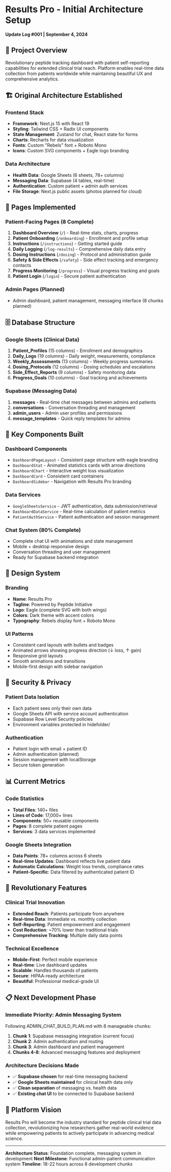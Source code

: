 # Results Pro - Initial Architecture Setup
**Update Log #001 | September 4, 2024**

## 🎯 **Project Overview**
Revolutionary peptide tracking dashboard with patient self-reporting capabilities for extended clinical trial reach. Platform enables real-time data collection from patients worldwide while maintaining beautiful UX and comprehensive analytics.

## 🏗️ **Original Architecture Established**

### **Frontend Stack**
- **Framework**: Next.js 15 with React 19
- **Styling**: Tailwind CSS + Radix UI components
- **State Management**: Zustand for chat, React state for forms
- **Charts**: Recharts for data visualization
- **Fonts**: Custom "Rebels" font + Roboto Mono
- **Icons**: Custom SVG components + Eagle logo branding

### **Data Architecture**
- **Health Data**: Google Sheets (6 sheets, 78+ columns)
- **Messaging Data**: Supabase (4 tables, real-time)
- **Authentication**: Custom patient + admin auth services
- **File Storage**: Next.js public assets (photos planned for cloud)

## 📱 **Pages Implemented**

### **Patient-Facing Pages** (8 Complete)
1. **Dashboard Overview** (`/`) - Real-time stats, charts, progress
2. **Patient Onboarding** (`/onboarding`) - Enrollment and profile setup
3. **Instructions** (`/instructions`) - Getting started guide
4. **Daily Logging** (`/log-results`) - Comprehensive daily data entry
5. **Dosing Instructions** (`/dosing`) - Protocol and administration guide
6. **Safety & Side Effects** (`/safety`) - Side effect tracking and emergency contacts
7. **Progress Monitoring** (`/progress`) - Visual progress tracking and goals
8. **Patient Login** (`/login`) - Secure patient authentication

### **Admin Pages** (Planned)
- Admin dashboard, patient management, messaging interface (8 chunks planned)

## 🗄️ **Database Structure**

### **Google Sheets (Clinical Data)**
1. **Patient_Profiles** (15 columns) - Enrollment and demographics
2. **Daily_Logs** (19 columns) - Daily weight, measurements, compliance
3. **Weekly_Assessments** (13 columns) - Weekly progress summaries
4. **Dosing_Protocols** (12 columns) - Dosing schedules and escalations
5. **Side_Effect_Reports** (9 columns) - Safety monitoring data
6. **Progress_Goals** (10 columns) - Goal tracking and achievements

### **Supabase (Messaging Data)**
1. **messages** - Real-time chat messages between admins and patients
2. **conversations** - Conversation threading and management
3. **admin_users** - Admin user profiles and permissions
4. **message_templates** - Quick reply templates for admins

## 🔧 **Key Components Built**

### **Dashboard Components**
- `DashboardPageLayout` - Consistent page structure with eagle branding
- `DashboardStat` - Animated statistics cards with arrow directions
- `DashboardChart` - Interactive weight loss visualization
- `DashboardCard` - Consistent card containers
- `DashboardSidebar` - Navigation with Results Pro branding

### **Data Services**
- `GoogleSheetsService` - JWT authentication, data submission/retrieval
- `DashboardDataService` - Real-time calculation of patient metrics
- `PatientAuthService` - Patient authentication and session management

### **Chat System (80% Complete)**
- Complete chat UI with animations and state management
- Mobile + desktop responsive design
- Conversation threading and user management
- Ready for Supabase backend integration

## 🎨 **Design System**

### **Branding**
- **Name**: Results Pro
- **Tagline**: Powered by Peptide Initiative
- **Logo**: Eagle (complete SVG with both wings)
- **Colors**: Dark theme with accent colors
- **Typography**: Rebels display font + Roboto Mono

### **UI Patterns**
- Consistent card layouts with bullets and badges
- Animated arrows showing progress direction (↓ loss, ↑ gain)
- Responsive grid layouts
- Smooth animations and transitions
- Mobile-first design with sidebar navigation

## 🔐 **Security & Privacy**

### **Patient Data Isolation**
- Each patient sees only their own data
- Google Sheets API with service account authentication
- Supabase Row Level Security policies
- Environment variables protected in hidefolder/

### **Authentication**
- Patient login with email + patient ID
- Admin authentication (planned)
- Session management with localStorage
- Secure token generation

## 📊 **Current Metrics**

### **Code Statistics**
- **Total Files**: 140+ files
- **Lines of Code**: 17,000+ lines
- **Components**: 50+ reusable components
- **Pages**: 8 complete patient pages
- **Services**: 3 data services implemented

### **Google Sheets Integration**
- **Data Points**: 78+ columns across 6 sheets
- **Real-time Updates**: Dashboard reflects live patient data
- **Automatic Calculations**: Weight loss trends, compliance rates
- **Patient-Specific**: Data filtered by authenticated patient ID

## 🚀 **Revolutionary Features**

### **Clinical Trial Innovation**
- **Extended Reach**: Patients participate from anywhere
- **Real-time Data**: Immediate vs. monthly collection
- **Self-Reporting**: Patient empowerment and engagement
- **Cost Reduction**: ~70% lower than traditional trials
- **Comprehensive Tracking**: Multiple daily data points

### **Technical Excellence**
- **Mobile-First**: Perfect mobile experience
- **Real-time**: Live dashboard updates
- **Scalable**: Handles thousands of patients
- **Secure**: HIPAA-ready architecture
- **Beautiful**: Professional medical-grade UI

## 📋 **Next Development Phase**

### **Immediate Priority: Admin Messaging System**
Following ADMIN_CHAT_BUILD_PLAN.md with 8 manageable chunks:
1. **Chunk 1**: Supabase messaging integration (current focus)
2. **Chunk 2**: Admin authentication and routing
3. **Chunk 3**: Admin dashboard and patient management
4. **Chunks 4-8**: Advanced messaging features and deployment

### **Architecture Decisions Made**
- ✅ **Supabase chosen** for real-time messaging backend
- ✅ **Google Sheets maintained** for clinical health data only
- ✅ **Clean separation** of messaging vs. health data
- ✅ **Existing chat UI** to be connected to Supabase backend

## 🎯 **Platform Vision**
Results Pro will become the industry standard for peptide clinical trial data collection, revolutionizing how researchers gather real-world evidence while empowering patients to actively participate in advancing medical science.

---
**Architecture Status**: Foundation complete, messaging system in development
**Next Milestone**: Functional admin-patient communication system
**Timeline**: 18-22 hours across 8 development chunks

